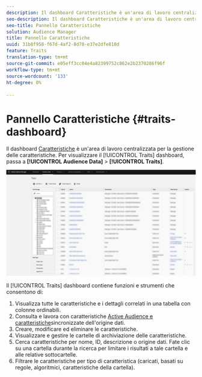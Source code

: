 ```yaml
---
description: Il dashboard Caratteristiche è un'area di lavoro centralizzata per la gestione delle caratteristiche.
seo-description: Il dashboard Caratteristiche è un'area di lavoro centralizzata per la gestione delle caratteristiche.
seo-title: Pannello Caratteristiche
solution: Audience Manager
title: Pannello Caratteristiche
uuid: 31b8f958-f67d-4af2-8d78-e37e2dfe810d
feature: Traits
translation-type: tm+mt
source-git-commit: e05eff3cc04e4a82399752c862e2b2370286f96f
workflow-type: tm+mt
source-wordcount: '133'
ht-degree: 0%

---
```



# Pannello Caratteristiche {#traits-dashboard}

Il dashboard [Caratteristiche](https://bank.demdex.com/portal/Traits/Traits.ddx#show/list) è un&#39;area di lavoro centralizzata per la gestione delle caratteristiche. Per visualizzare il [!UICONTROL Traits] dashboard, passa a **[!UICONTROL Audience Data]** > **[!UICONTROL Traits]**.

![](assets/traits-dashboard.png)

<!-- c_tb_dashboard.xml -->

Il [!UICONTROL Traits] dashboard contiene funzioni e strumenti che consentono di:

1. Visualizza tutte le caratteristiche e i dettagli correlati in una tabella con colonne ordinabili.
2. Consulta e lavora con caratteristiche [Active Audience e caratteristiche](../../features/traits/client-activity-synced-audience-traits.md)sincronizzate dell&#39;origine dati.
3. Creare, modificare ed eliminare le caratteristiche.
4. Visualizzare e gestire le cartelle di archiviazione delle caratteristiche.
5. Cerca caratteristiche per nome, ID, descrizione o origine dati. Fate clic su una cartella durante la ricerca per limitare i risultati a tale cartella e alle relative sottocartelle.
6. Filtrare le caratteristiche per tipo di caratteristica (caricati, basati su regole, algoritmici, caratteristiche della cartella).
